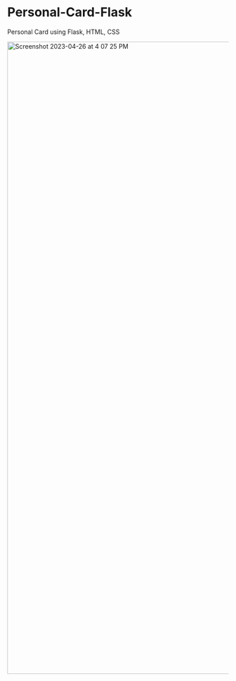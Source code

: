 # Personal-Card-Flask
Personal Card using Flask, HTML, CSS


<img width="1435" alt="Screenshot 2023-04-26 at 4 07 25 PM" src="https://user-images.githubusercontent.com/102321536/234690502-eed5a516-8635-45bb-862f-77b459ecec0c.png">


